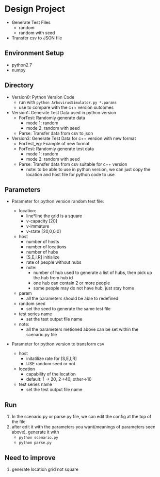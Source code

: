 # Design Project #

* Generate Test Files
    - random
    - random with seed
* Transfer csv to JSON file

## Environment Setup

* python2.7
* numpy

## Directory
- Version0: Python Version Code
    - run with ``python ArbovirusSimulator.py *.params``
    - use to compare with the c++ version outcomes
- Version1: Generate Test Data used in python version
    - ForTest: Randomly generate data
        - mode 1: random
        - mode 2: random with seed
    - Parse: Transfer data from csv to json
- Version3: Generate Test Data for c++ version with new format
    - ForTest_eg: Example of new format
    - ForTest: Randomly generate test data
        - mode 1: random
        - mode 2: random with seed
    - Parse: Transfer data from csv suitable for c++ version
        - note: to be able to use in python version, we can just copy the location and host file for python code to use


## Parameters
* Parameter for python version random test file:
    - location:
        * line*line the grid is a square
        * v-capacity [20]
        * v-immature
        * v-state [20,0,0,0]
    - host
        * number of hosts
        * number of locations
        * number of hubs
        * [S,E,I,R] initialize
        * rate of people without hubs
        * note:
            * number of hub used to generate a list of hubs, then pick up the hub from hub id
            * one hub can contain 2 or more people
            * some people may do not have hub, just stay home
    - param
        * all the parameters should be able to redefined
    - random seed 
        * set the seed to generate the same test file
    - test series name
        * set the test output file name
    - note:
        * all the parameters metioned above can be set within the scenario.py file
  
* Parameter for python version to transform csv 
    - host 
        * initatilize rate for [S,E,I,R]
        * USE random seed or not
    - location
        * capability of the location 
        * default: 1 -> 20, 2->40, other->10
    - test series name
        * set the test output file name
    
## Run

1. In the scenario.py or parse.py file, we can edit the config at the top of the file
2. after edit it with the parameters you want(meanings of parameters seen above), generate it with
    * ``python scenario.py``
    * ``python parse.py``
    

## Need to improve
1. generate location grid not square
